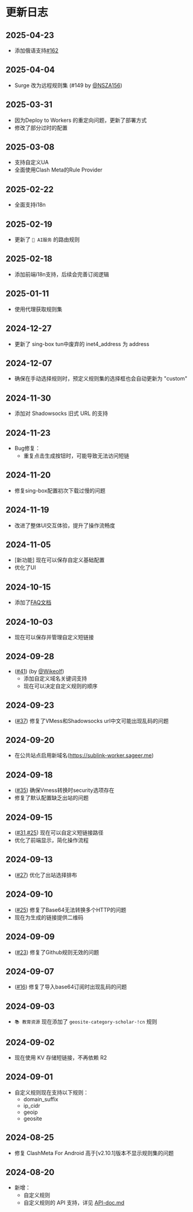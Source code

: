# 更新日志

## 2025-04-23

- 添加俄语支持[#162](https://github.com/7Sageer/sublink-worker/issues/162)

## 2025-04-04

- Surge 改为远程规则集 (#149 by [@NSZA156](https://github.com/NSZA156))

## 2025-03-31

- 因为Deploy to Workers 的重定向问题，更新了部署方式
- 修改了部分过时的配置

## 2025-03-08

- 支持自定义UA
- 全面使用Clash Meta的Rule Provider

## 2025-02-22

- 全面支持i18n

## 2025-02-19

- 更新了 `💬 AI服务` 的路由规则

## 2025-02-18

- 添加前端i18n支持，后续会完善订阅逻辑

## 2025-01-11

- 使用代理获取规则集

## 2024-12-27

- 更新了 sing-box tun中废弃的 inet4_address 为 address

## 2024-12-07

- 确保在手动选择规则时，预定义规则集的选择框也会自动更新为 "custom"

## 2024-11-30

- 添加对 Shadowsocks 旧式 URL 的支持

## 2024-11-23

- Bug修复：
  - 重复点击生成按钮时，可能导致无法访问短链

## 2024-11-20

- 修复sing-box配置初次下载过慢的问题

## 2024-11-19

- 改进了整体UI交互体验，提升了操作流畅度

## 2024-11-05

- [新功能] 现在可以保存自定义基础配置
- 优化了UI

## 2024-10-15

- 添加了[FAQ文档](/doc/FAQ.md)

## 2024-10-03

- 现在可以保存并管理自定义短链接

## 2024-09-28

- ([#41](https://github.com/7Sageer/sublink-worker/pull/41)) (by [@Wikeolf](https://github.com/Wikeolf))
  - 添加自定义域名关键词支持
  - 现在可以决定自定义规则的顺序

## 2024-09-23

- ([#37](https://github.com/7Sageer/sublink-worker/issues/37)) 修复了VMess和Shadowsocks url中文可能出现乱码的问题

## 2024-09-20

- 在公共站点启用新域名(https://sublink-worker.sageer.me)

## 2024-09-18

- ([#35](https://github.com/7Sageer/sublink-worker/issues/35)) 确保Vmess转换时security选项存在
- 修复了默认配置缺乏出站的问题

## 2024-09-15

- ([#31](https://github.com/7Sageer/sublink-worker/issues/31),[#25](https://github.com/7Sageer/sublink-worker/issues/25)) 现在可以自定义短链接路径
- 优化了前端显示，简化操作流程

## 2024-09-13

- ([#27](https://github.com/7Sageer/sublink-worker/issues/27)) 优化了出站选择排布

## 2024-09-10

- ([#25](https://github.com/7Sageer/sublink-worker/issues/25)) 修复了Base64无法转换多个HTTP的问题
- 现在为生成的链接提供二维码

## 2024-09-09

- ([#23](https://github.com/7Sageer/sublink-worker/issues/23)) 修复了Github规则无效的问题

## 2024-09-07

- ([#16](https://github.com/7Sageer/sublink-worker/issues/16)) 修复了导入base64订阅时出现乱码的问题

## 2024-09-03

- `📚 教育资源` 现在添加了 `geosite-category-scholar-!cn` 规则

## 2024-09-02

- 现在使用 KV 存储短链接，不再依赖 R2

## 2024-09-01

- 自定义规则现在支持以下规则：
  - domain_suffix
  - ip_cidr
  - geoip
  - geosite

## 2024-08-25

- 修复 ClashMeta For Android 高于[v2.10.1]版本不显示规则集的问题

## 2024-08-20

- 新增：
  - 自定义规则
  - 自定义规则的 API 支持，详见 [API-doc.md](/doc/API-doc.md)